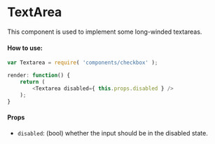 TextArea
=========

This component is used to implement some long-winded textareas.

#### How to use:

```js
var Textarea = require( 'components/checkbox' );

render: function() {
	return (
		<Textarea disabled={ this.props.disabled } />
	);
}
```

#### Props

* `disabled`: (bool) whether the input should be in the disabled state.
